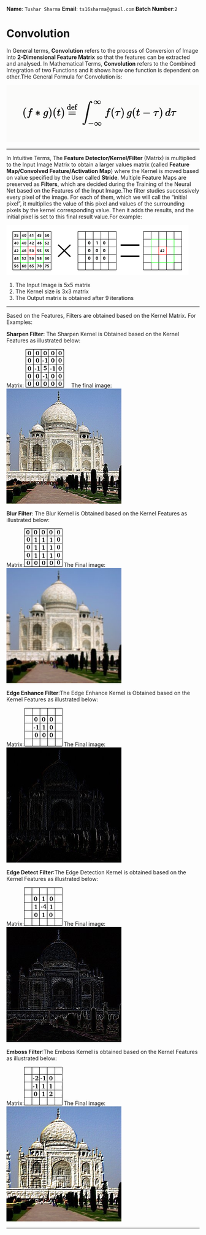 **Name**: `Tushar Sharma`                             **Email**: `ts16sharma@gmail.com`                                  **Batch Number**:`2`

# Convolution
In General terms, **Convolution** refers to the process of Conversion of Image into **2-Dimensional Feature Matrix** so that the features can be extracted and analysed. In Mathematical Terms, **Convolution** refers to the Combined Integration of two Functions and it shows how one function is dependent on other.THe General Formula for Convolution is:

![12](https://github.com/TusharSharma16/EIP-3.0/blob/master/WEEK%201/images/12.png)

---
In Intuitive Terms, The **Feature Detector/Kernel/Filter** (Matrix) is multiplied to the Input Image Matrix to obtain a larger values matrix (called **Feature Map/Convolved Feature/Activation Map**) where the Kernel is moved based on value specified by the User called **Stride**. Multiple Feature Maps are preserved as **Filters**, which are decided during the Training of the Neural Net based on the Features of the Input Image.The filter studies successively every pixel of the image. For each of them, which we will call the “initial pixel”, it multiplies the value of this pixel and values of the surrounding pixels by the kernel corresponding value. Then it adds the results, and the initial pixel is set to this final result value.For example:

![11](https://github.com/TusharSharma16/EIP-3.0/blob/master/WEEK%201/images/11.png)

1. The Input Image is 5x5 matrix
2. The Kernel size is 3x3 matrix
3. The Output matrix is obtained after 9 iterations
---
Based on the Features, Filters are obtained based on the Kernel Matrix. For Examples:

**Sharpen Filter**: The Sharpen Kernel is Obtained based on the Kernel Features as illustrated below:

Matrix:&nbsp;![2](https://github.com/TusharSharma16/EIP-3.0/blob/master/WEEK%201/images/2.png)&nbsp;&nbsp;&nbsp;&nbsp;&nbsp;The final image:![3](https://github.com/TusharSharma16/EIP-3.0/blob/master/WEEK%201/images/3.jpg)

**Blur Filter**: The Blur Kernel is Obtained based on the Kernel Features as illustrated below:

Matrix:![4](https://github.com/TusharSharma16/EIP-3.0/blob/master/WEEK%201/images/4.png)                                  The Final image:![5](https://github.com/TusharSharma16/EIP-3.0/blob/master/WEEK%201/images/5.jpg)

**Edge Enhance Filter**:The Edge Enhance Kernel is Obtained based on the Kernel Features as illustrated below:

Matrix:![6](https://github.com/TusharSharma16/EIP-3.0/blob/master/WEEK%201/images/6.png)
The Final image:![7](https://github.com/TusharSharma16/EIP-3.0/blob/master/WEEK%201/images/7.jpg)

**Edge Detect Filter**:The Edge Detection Kernel is obtained based on the Kernel Features as illustrated below:

Matrix:![8](https://github.com/TusharSharma16/EIP-3.0/blob/master/WEEK%201/images/8.png)
The Final image:![9](https://github.com/TusharSharma16/EIP-3.0/blob/master/WEEK%201/images/9.jpg)

**Emboss Filter**:The Emboss Kernel is obtained based on the Kernel Features as illustrated below:

Matrix:![10](https://github.com/TusharSharma16/EIP-3.0/blob/master/WEEK%201/images/10.png)
The Final image:![11](https://github.com/TusharSharma16/EIP-3.0/blob/master/WEEK%201/images/11.jpg)

---

